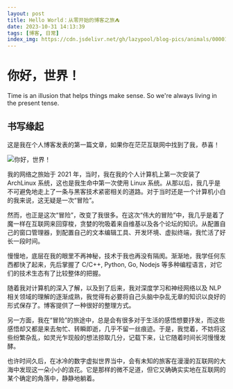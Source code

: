 ```yaml
---
layout: post
title: Hello World：从零开始的博客之旅⛺
date: 2023-10-31 14:13:39
tags: [博客, 日常]
index_img: https://cdn.jsdelivr.net/gh/lazypool/blog-pics/animals/00001.jpg
---
```


# 你好，世界！

Time is an illusion that helps things make sense. So we're always living in the present tense.

## 书写缘起

这是我在个人博客发表的第一篇文章，如果你在茫茫互联网中找到了我，恭喜！

![你好，世界！](pic1.png)

我的网络之旅始于 2021 年，当时，我在我的个人计算机上第一次安装了 ArchLinux 系统，这也是我生命中第一次使用 Linux 系统。从那以后，我几乎是不可避免地走上了一条与黑客技术紧密相关的道路。对于当时还是一个计算机小白的我来说，这无疑是一次“冒险”。

然而，也正是这次“冒险”，改变了我很多。在这次“伟大的冒险”中，我几乎是着了魔一样在互联网来回穿梭，贪婪的吮吸着来自维基以及各个论坛的知识。从配置自己的窗口管理器，到配置自己的文本编辑工具、开发环境、虚拟终端，我忙活了好长一段时间。

慢慢地，底层在我的眼里不再神秘，技术于我也再没有隔阂。渐渐地，我学任何东西都快了起来，先后掌握了 C/C++, Python, Go, Nodejs 等多种编程语言，对它们的技术生态有了比较整体的把握。

随着我对计算机的深入了解，以及到了后来，我对深度学习和神经网络以及 NLP 相关领域的理解的逐渐成熟，我觉得有必要将自己头脑中杂乱无章的知识以良好的形式保存了。博客提供了一种很好的整理方式。

另一方面，我在“冒险”的旅途中，总是会有很多对于生活的感悟想要抒发，而这些感悟却又都是来去匆忙、转瞬即逝，几乎不留一丝痕迹。于是，我觉着，不妨将这些纷繁杂乱，如灵光乍现般的想法掠取几分，记载下来，让它随着时间长河慢慢发酵。

也许时间久后，在冰冷的数字虚拟世界当中，会有未知的旅客在漫漫的互联网的大海中发现这一朵小小的浪花。它是那样的微不足道，但它又确确实实地在互联网的某个确定的角落中，静静地躺着。
